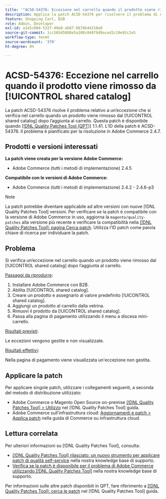 ```yaml
---
title: '"ACSD-54376: Eccezione nel carrello quando il prodotto viene rimosso da [!UICONTROL shared catalog]'''
description: Applica la patch ACSD-54376 per risolvere il problema di Adobe Commerce, in cui si verifica un’eccezione nel carrello quando un prodotto viene rimosso da [!UICONTROL shared catalog] dopo l’aggiunta al carrello.
feature: Shopping Cart, B2B
role: Admin, Developer
exl-id: a1e5c084-532f-49e8-ab87-6674b44218e8
source-git-commit: 1cc565d5888e5a380c04879d9aced2c19e92c2e5
workflow-type: tm+mt
source-wordcount: '379'
ht-degree: 0%

---
```


# ACSD-54376: Eccezione nel carrello quando il prodotto viene rimosso da [!UICONTROL shared catalog]

La patch ACSD-54376 risolve il problema relativo a un’eccezione che si verifica nel carrello quando un prodotto viene rimosso dal [!UICONTROL shared catalog] dopo l’aggiunta al carrello. Questa patch è disponibile quando [[!DNL Quality Patches Tool (QPT)]](/help/announcements/adobe-commerce-announcements/magento-quality-patches-released-new-tool-to-self-serve-quality-patches.md) 1.1.41. L’ID della patch è ACSD-54376. Il problema è pianificato per la risoluzione in Adobe Commerce 2.4.7.

## Prodotti e versioni interessati

**La patch viene creata per la versione Adobe Commerce:**

* Adobe Commerce (tutti i metodi di implementazione) 2.4.5

**Compatibile con le versioni di Adobe Commerce:**

* Adobe Commerce (tutti i metodi di implementazione) 2.4.2 - 2.4.6-p3

>[!NOTE]
>
>La patch potrebbe diventare applicabile ad altre versioni con nuove [!DNL Quality Patches Tool] versioni. Per verificare se la patch è compatibile con la versione di Adobe Commerce in uso, aggiorna la `magento/quality-patches` alla versione più recente e verificare la compatibilità nella [[!DNL Quality Patches Tool]: pagina Cerca patch](https://experienceleague.adobe.com/tools/commerce-quality-patches/index.html). Utilizza l’ID patch come parola chiave di ricerca per individuare la patch.

## Problema

Si verifica un’eccezione nel carrello quando un prodotto viene rimosso dal [!UICONTROL shared catalog] dopo l’aggiunta al carrello.

<u>Passaggi da riprodurre</u>:

1. Installare Adobe Commerce con B2B.
1. Abilita [!UICONTROL shared catalog].
1. Creare un prodotto e assegnarlo al valore predefinito [!UICONTROL shared catalog].
1. Aggiungi un prodotto al carrello dalla vetrina.
1. Rimuovi il prodotto da [!UICONTROL shared catalog].
1. Passa alla pagina di pagamento utilizzando il menu a discesa mini-carrello.

<u>Risultati previsti</u>:

Le eccezioni vengono gestite e non visualizzate.

<u>Risultati effettivi</u>:

Nella pagina di pagamento viene visualizzata un&#39;eccezione non gestita.

## Applicare la patch

Per applicare singole patch, utilizzare i collegamenti seguenti, a seconda del metodo di distribuzione utilizzato:

* Adobe Commerce o Magento Open Source on-premise [[!DNL Quality Patches Tool] > Utilizzo](https://experienceleague.adobe.com/docs/commerce-operations/tools/quality-patches-tool/usage.html) nel [!DNL Quality Patches Tool] guida.
* Adobe Commerce sull’infrastruttura cloud: [Aggiornamenti e patch > Applica patch](https://experienceleague.adobe.com/docs/commerce-cloud-service/user-guide/develop/upgrade/apply-patches.html) nella guida di Commerce su infrastruttura cloud.

## Lettura correlata

Per ulteriori informazioni su [!DNL Quality Patches Tool], consulta:

* [[!DNL Quality Patches Tool] rilasciato: un nuovo strumento per applicare patch di qualità self-service](/help/announcements/adobe-commerce-announcements/magento-quality-patches-released-new-tool-to-self-serve-quality-patches.md) nella nostra knowledge base di supporto.
* [Verifica se la patch è disponibile per il problema di Adobe Commerce utilizzando [!DNL Quality Patches Tool]](/help/support-tools/patches-available-in-qpt-tool/check-patch-for-magento-issue-with-magento-quality-patches.md) nella nostra knowledge base di supporto.

Per informazioni sulle altre patch disponibili in QPT, fare riferimento a [[!DNL Quality Patches Tool]: cerca le patch](https://experienceleague.adobe.com/tools/commerce-quality-patches/index.html) nel [!DNL Quality Patches Tool] guida.

